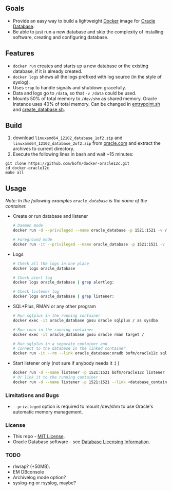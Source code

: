 ## Goals
* Provide an easy way to build a lightweight [Docker](http://www.docker.com/) image for [Oracle Database](http://docs.oracle.com/database/121/index.htm).
* Be able to just run a new database and skip the complexity of installing software, creating and configuring database.

## Features
* `docker run` creates and starts up a new database or the existing database, if it is already created.
* `docker logs` shows all the logs prefixed with log source (in the style of syslog).
* Uses `trap` to handle signals and shutdown gracefully.
* Data and logs go to `/data`, so that `-v /data` could be used.
* Mounts 50% of total memory to `/dev/shm` as shared memory. Oracle instance uses 40% of total memory. Can be changed in [entrypoint.sh](step2/entrypoint.sh) and [create_database.sh](step2/create_database.sh).


## Build
1.  download `linuxamd64_12102_database_1of2.zip` and `linuxamd64_12102_database_2of2.zip` from [oracle.com](http://www.oracle.com/technetwork/database/enterprise-edition/downloads/database12c-linux-download-2240591.html) and extract the archives to current directory.
2. Execute the following lines in bash and wait ~15 minutes:
```shell
git clone https://github.com/bofm/docker-oracle12c.git
cd docker-oracle12c
make all
```

## Usage
*Note: In the following examples `oracle_database` is the name of the container.*

* Create or run database and listener

  ```bash
  # Daemon mode
  docker run -d --privileged --name oracle_database -p 1521:1521 -v /data bofm/oracle12c

  # Foreground mode
  docker run -it --privileged --name oracle_database -p 1521:1521 -v /data bofm/oracle12c
  ```

* Logs

  ```bash
  # Check all the logs in one place
  docker logs oracle_database

  # Check alert log
  docker logs oracle_database | grep alertlog:

  # Check listener log
  docker logs oracle_database | grep listener:
  ```

* SQL*Plus, RMAN or any other program

  ```bash
  # Run sqlplus in the running container
  docker exec -it oracle_database gosu oracle sqlplus / as sysdba

  # Run rman in the running container
  docker exec -it oracle_database gosu oracle rman target /

  # Run sqlplus in a separate container and
  # connect to the database in the linked container
  docker run -it --rm --link oracle_database:oradb bofm/oracle12c sqlplus sys/sys@oradb/ORCL as sysdba
  ```

* Start listener only (not sure if anybody needs it :) )

  ```bash
  docker run -d --name listener -p 1521:1521 bofm/oracle12c listener
  # Or link it to the running container
  docker run -d --name listener -p 1521:1521 --link <database_container> bofm/oracle12c listener
  ```

### Limitations and Bugs
* `--privileged` option is required to mount /dev/shm to use Oracle's automatic memory management.

### License
* This repo - [MIT License](LICENSE).
* Oracle Database software - see [Database Licensing Information](http://docs.oracle.com/database/121/DBLIC/toc.htm).

### TODO
* rlwrap? (+50MB).
* EM DBconsole
* Archivelog mode option?
* syslog-ng or rsyslog, maybe?
